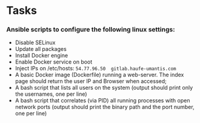 # Tasks

### Ansible scripts to configure the following linux settings:

- Disable SELinux
- Update all packages
- Install Docker engine
- Enable Docker service on boot
- Inject IPs on /etc/hosts: `54.77.96.50  gitlab.haufe-umantis.com`
- A basic Docker image (Dockerfile) running a web-server. The index page should return the user IP and Browser when accessed;
- A bash script that lists all users on the system (output should print only the usernames, one per line)
- A bash script that correlates (via PID) all running processes with open network ports (output should print the binary path and the port number, one per line)


